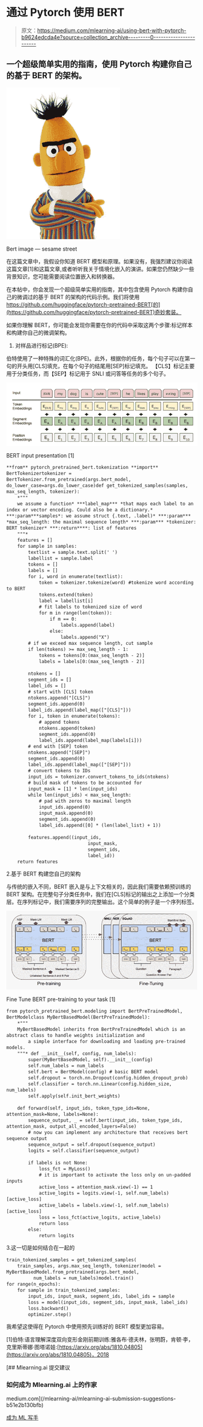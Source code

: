 # 通过 Pytorch 使用 BERT

> 原文：<https://medium.com/mlearning-ai/using-bert-with-pytorch-b9624edcda4e?source=collection_archive---------0----------------------->

## 一个超级简单实用的指南，使用 Pytorch 构建你自己的基于 BERT 的架构。

![](img/1b1aa2e5cc9126d63df8bb70711eafdc.png)

Bert image — sesame street

在这篇文章中，我假设你知道 BERT 模型和原理。如果没有，我强烈建议你阅读这篇文章[1]和这篇文章,或者听听我关于情境化嵌入的演讲。如果您仍然缺少一些背景知识，您可能需要阅读位置嵌入和转换器。

在本帖中，你会发现一个超级简单实用的指南，其中包含使用 Pytorch 构建你自己的微调过的基于 BERT 的架构的代码示例。我们将使用 https://github.com/huggingface/pytorch-pretrained-BERT[的](https://github.com/huggingface/pytorch-pretrained-BERT)奇妙套装。

如果你理解 BERT，你可能会发现你需要在你的代码中采取这两个步骤:标记样本和构建你自己的微调架构。

1.  对样品进行标记(BPE):

伯特使用了一种特殊的词汇化(BPE)。此外，根据你的任务，每个句子可以在第一句的开头用[CLS]填充，在每个句子的结尾用[SEP]标记填充。
【CLS】标记主要用于分类任务，而【SEP】标记用于 SNLI 或问答等任务的多个句子。

![](img/ccf2e85dc14d43c709c7535d9dce8db2.png)

BERT input presentation [1]

```
**from** pytorch_pretrained_bert.tokenization **import** BertTokenizertokenizer = BertTokenizer.from_pretrained(args.bert_model, do_lower_case=args.do_lower_case)def get_tokenized_samples(samples, max_seq_length, tokenizer):
    *"""
    we assume a function* ***label_map*** *that maps each label to an index or vector encoding. Could also be a dictionary.* ***:param***samples*: we assume struct {.text, .label)* ***:param*** *max_seq_length: the maximal sequence length* ***:param*** *tokenizer: BERT tokenizer* ***:return****: list of features
    """* 
    features = []
    for sample in samples:
        textlist = sample.text.split(' ')
        labellist = sample.label
        tokens = []
        labels = []
        for i, word in enumerate(textlist):
            token = tokenizer.tokenize(word) #tokenize word according to BERT
            tokens.extend(token)
            label = labellist[i]
            # fit labels to tokenized size of word
            for m in range(len(token)):
                if m == 0:
                    labels.append(label)
                else:
                    labels.append("X")
        # if we exceed max sequence length, cut sample
        if len(tokens) >= max_seq_length - 1:
            tokens = tokens[0:(max_seq_length - 2)]
            labels = labels[0:(max_seq_length - 2)]

        ntokens = []
        segment_ids = []
        label_ids = []
        # start with [CLS] token
        ntokens.append("[CLS]")
        segment_ids.append(0)
        label_ids.append(label_map(["[CLS]"]))
        for i, token in enumerate(tokens):
            # append tokens
            ntokens.append(token)
            segment_ids.append(0)
            label_ids.append(label_map(labels[i]))
        # end with [SEP] token
        ntokens.append("[SEP]")
        segment_ids.append(0)
        label_ids.append(label_map(["[SEP]"]))
        # convert tokens to IDs
        input_ids = tokenizer.convert_tokens_to_ids(ntokens)
        # build mask of tokens to be accounted for
        input_mask = [1] * len(input_ids) 
        while len(input_ids) < max_seq_length:
            # pad with zeros to maximal length
            input_ids.append(0)
            input_mask.append(0)
            segment_ids.append(0)
            label_ids.append([0] * (len(label_list) + 1))

        features.append((input_ids,
                              input_mask,
                              segment_ids,
                              label_id))
    return features
```

2.基于 BERT 构建您自己的架构

与传统的嵌入不同，BERT 嵌入是与上下文相关的，因此我们需要依赖预训练的 BERT 架构。在完整句子分类任务中，我们在[CLS]标记的输出之上添加一个分类层。在序列标记中，我们需要序列的完整输出。这个简单的例子是一个序列标签。

![](img/79b7b00d18daea8596f38c7d50c7ff42.png)

Fine Tune BERT pre-training to your task [1]

```
from pytorch_pretrained_bert.modeling import BertPreTrainedModel, BertModelclass MyBertBasedModel(BertPreTrainedModel):
    *"""
    MyBertBasedModel inherits from BertPreTrainedModel which is an abstract class to handle weights initialization and
        a simple interface for downloading and loading pre-trained models.
    """* def __init__(self, config, num_labels):
        super(MyBertBasedModel, self).__init__(config)
        self.num_labels = num_labels
        self.bert = BertModel(config) # basic BERT model
        self.dropout = torch.nn.Dropout(config.hidden_dropout_prob)
        self.classifier = torch.nn.Linear(config.hidden_size, num_labels)
        self.apply(self.init_bert_weights)

    def forward(self, input_ids, token_type_ids=None, attention_mask=None, labels=None):
        sequence_output, _ = self.bert(input_ids, token_type_ids, attention_mask, output_all_encoded_layers=False)
        # now you can implement any architecture that receives bert sequence output
        sequence_output = self.dropout(sequence_output)
        logits = self.classifier(sequence_output)

        if labels is not None:
            loss_fct = MyLoss()
            # it is important to activate the loss only on un-padded inputs
            active_loss = attention_mask.view(-1) == 1
            active_logits = logits.view(-1, self.num_labels)[active_loss]
            active_labels = labels.view(-1, self.num_labels)[active_loss]
            loss = loss_fct(active_logits, active_labels)
            return loss
        else:
            return logits
```

3.这一切是如何结合在一起的

```
train_tokenized_samples = get_tokenized_samples(
    train_samples, args.max_seq_length, tokenizer)model = MyBertBasedModel.from_pretrained(args.bert_model,
          num_labels = num_labels)model.train()
for range(n_epochs):
    for sample in train_tokenized_samples:
        input_ids, input_mask, segment_ids, label_ids = sample
        loss = model(input_ids, segment_ids, input_mask, label_ids)
        loss.backward()
        optimizer.step()
```

我希望这使得在 Pytorch 中使用预先训练好的 BERT 模型更加容易。

[1]伯特:语言理解深度双向变形金刚前期训练:雅各布·德夫林，张明蔚，肯顿·李，克里斯蒂娜·图塔诺娃:[https://arxiv.org/abs/1810.04805](https://arxiv.org/abs/1810.04805)，2018

[](/mlearning-ai/mlearning-ai-submission-suggestions-b51e2b130bfb) [## Mlearning.ai 提交建议

### 如何成为 Mlearning.ai 上的作家

medium.com](/mlearning-ai/mlearning-ai-submission-suggestions-b51e2b130bfb) 

[成为 ML 写手](/mlearning-ai/mlearning-ai-submission-suggestions-b51e2b130bfb)